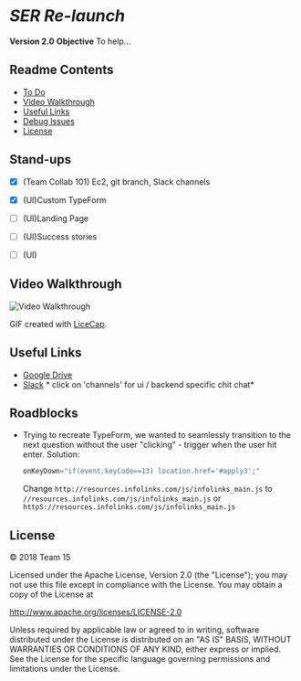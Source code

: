 # *SER Re-launch*
**Version 2.0**
**Objective** To help...


## Readme Contents
- [To Do](#to-do)
- [Video Walkthrough](#video-walkthrough)
- [Useful Links](#useful-links)
- [Debug Issues](#debug-issues)
- [License](#license)

## Stand-ups
- [x] (Team Collab 101) Ec2, git branch, Slack channels
- [x] (UI)Custom TypeForm
- [ ] (UI)Landing Page
- [ ] (UI)Success stories
- [ ] (UI)


## Video Walkthrough
<img src='http://i.imgur.com/link/to/your/gif/file.gif' title='Video Walkthrough' width='' alt='Video Walkthrough' />

GIF created with [LiceCap](http://www.cockos.com/licecap/).

## Useful Links
- [Google Drive](https://drive.google.com/drive/folders/1P4z_fL-Z9N9C26eXp3SxL6rPmiktp5zt?usp=sharing)
- [Slack](https://join.slack.com/t/cfg-group15/shared_invite/enQtNDQ5ODQ5NzE2NzIwLTk2MjlkNmY4ZjhhOTNiMWYxOWY5ZDBlNzg3MTFhNDc2ZDA2YTEyZjcwY2I0ZjIyYzgxOTJlZGEzYmJmNjI0Njg) * click on 'channels' for ui / backend specific chit chat*


## Roadblocks
- Trying to recreate TypeForm, we wanted to seamlessly transition to the next question without the user "clicking" - trigger when the user hit enter. Solution:
    ```javascript
    onKeyDown="if(event.keyCode==13) location.href='#apply3';"
    ```

   Change `http://resources.infolinks.com/js/infolinks_main.js` to `//resources.infolinks.com/js/infolinks_main.js` or `httpS://resources.infolinks.com/js/infolinks_main.js`


## License
© 2018 Team 15

Licensed under the Apache License, Version 2.0 (the "License"); you may not use this file except in compliance with the License. You may obtain a copy of the License at

http://www.apache.org/licenses/LICENSE-2.0

Unless required by applicable law or agreed to in writing, software distributed under the License is distributed on an "AS IS" BASIS, WITHOUT WARRANTIES OR CONDITIONS OF ANY KIND, either express or implied. See the License for the specific language governing permissions and limitations under the License.
